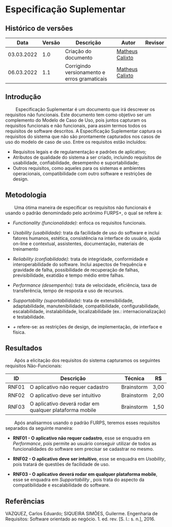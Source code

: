 # Especificação Suplementar

## Histórico de versões
| Data       | Versão | Descrição                                    | Autor                                            | Revisor |
| ---------- | ------ | -------------------------------------------- | ------------------------------------------------ | ------- |
| 03.03.2022 | 1.0    | Criação do documento                         | [Matheus Calixto](https://github.com/matheuscvp) |         |
| 06.03.2022 | 1.1    | Corrigindo versionamento e erros gramaticais | [Matheus Calixto](https://github.com/matheuscvp) |         |

## Introdução

&emsp;&emsp; Especificação Suplementar é um documento que irá descrever os requisitos não funcionais. Este documento tem como objetivo ser um complemento do Modelo de Caso de Uso, pois juntos capturam os requisitos funcionais e não funcionais, para assim termos todos os requisitos de software descritos. A Especificação Suplementar captura os requisitos do sistema que não são prontamente capturados nos casos de uso do modelo de caso de uso. Entre os requisitos estão incluídos:

- Requisitos legais e de regulamentação e padrões de aplicativo;
- Atributos de qualidade do sistema a ser criado, incluindo requisitos de usabilidade, confiabilidade, desempenho e suportabilidade;
- Outros requisitos, como aqueles para os sistemas e ambientes operacionais, compatibilidade com outro software e restrições de design.

## Metodologia

&emsp;&emsp;Uma ótima maneira de especificar os requisitos não funcionais é usando o padrão denomindado pelo acrônimo FURPS+, o qual se refere à:

- *Functionality (funcionalidade):* enfoca os requisitos funcionais.

- *Usability (usabilidade):* trata da facilidade de uso do software e inclui fatores humanos, estética, consistência na interface do usuário, ajuda on-line e contextual, assistentes, documentação, materiais de treinamento

- *Reliability (confiabilidade):* trata de integridade, conformidade e interoperabilidade do software. Inclui aspectos de frequência e gravidade de falha, possibilidade de recuperação de falhas, previsibilidade, exatidão e tempo médio entre falhas.

- *Performance (desempenho):*  trata de velocidade, eficiência, taxa de transferência, tempo de resposta e uso de recursos.

- *Supportability (suportabilidade):* trata de extensibilidade, adaptabilidade, manutenibilidade, compatibilidade, configurabilidade, escalabilidade, instalabilidade, localizabilidade (ex.: internacionalização) e testabilidade.

- *+* refere-se: as restrições de design, de implementação, de interface e física.


## Resultados

&emsp;&emsp;Após a elicitação dos requisitos do sistema capturamos os seguintes requisitos Não-Funcionais:

| ID    | Descrição                                               | Técnica    | R$   |
| ----- | ------------------------------------------------------- | ---------- | ---- |
| RNF01 | O aplicativo não requer cadastro                        | Brainstorm | 3,00 |
| RNF02 | O aplicativo deve ser intuitivo                         | Brainstorm | 2,00 |
| RNF03 | O aplicativo deverá rodar em qualquer plataforma mobile | Brainstorm | 1,50 |

&emsp;&emsp;Após analisarmos usando o padrão FURPS, teremos esses requisitos separados da seguinte maneira:

- <strong>RNF01 - O aplicativo não requer cadastro</strong>, esse se enquadra em *Performance*, pois permite ao usuário conseguir utilizar de todos as funcionalidades do software sem precisar se cadastrar no mesmo.

- <strong>RNF02 - O aplicativo deve ser intuitivo</strong>, esse se enquadra em *Usability*, pois tratará de questões de facilidade de uso.

- <strong>RNF03 - O aplicativo deverá rodar em qualquer plataforma mobile</strong>,  esse se enquadra em *Supportability* , pois trata do aspecto da compatibilidade e escalabilidade do software.

## Referências

VAZQUEZ, Carlos Eduardo; SIQUEIRA SIMÕES, Guilerme. Engenharia de Requisitos: Software orientado ao negócio. 1. ed. rev. [S. l.: s. n.], 2016.